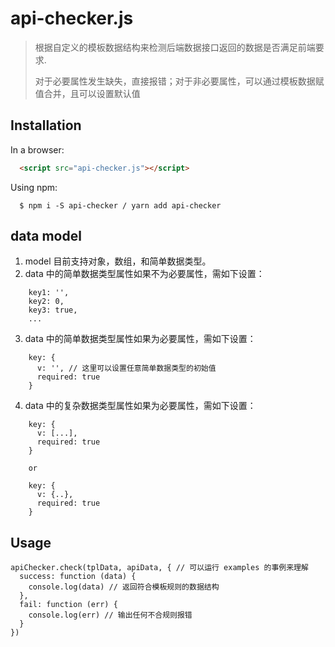 # api-checker.js

> 根据自定义的模板数据结构来检测后端数据接口返回的数据是否满足前端要求.
> 
> 对于必要属性发生缺失，直接报错；对于非必要属性，可以通过模板数据赋值合并，且可以设置默认值

## Installation

In a browser:

```html
  <script src="api-checker.js"></script>
```

Using npm:

```
  $ npm i -S api-checker / yarn add api-checker
```

## data model
1. model 目前支持对象，数组，和简单数据类型。
2. data 中的简单数据类型属性如果不为必要属性，需如下设置：
```
    key1: '',
    key2: 0,
    key3: true,
    ...
```
3. data 中的简单数据类型属性如果为必要属性，需如下设置：
```
    key: {
      v: '', // 这里可以设置任意简单数据类型的初始值
      required: true
    }
```
4. data 中的复杂数据类型属性如果为必要属性，需如下设置：
```
    key: {
      v: [...],
      required: true
    }

    or

    key: {
      v: {..},
      required: true
    }
```

## Usage
```
apiChecker.check(tplData, apiData, { // 可以运行 examples 的事例来理解
  success: function (data) {
    console.log(data) // 返回符合模板规则的数据结构
  },
  fail: function (err) {
    console.log(err) // 输出任何不合规则报错
  }
})
```